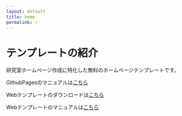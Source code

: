 ```yaml
---
layout: default
title: home
permalink: /
---
```


# テンプレートの紹介

研究室ホームページ作成に特化した無料のホームページテンプレートです。

GithubPagesのマニュアルは[こちら](GitHubpagesマニュアル.md)  

Webテンプレートのダウンロードは[こちら](https://github.com/academeia/hp_template)  

Webテンプレートのマニュアルは[こちら](HTMLマニュアル.md)  